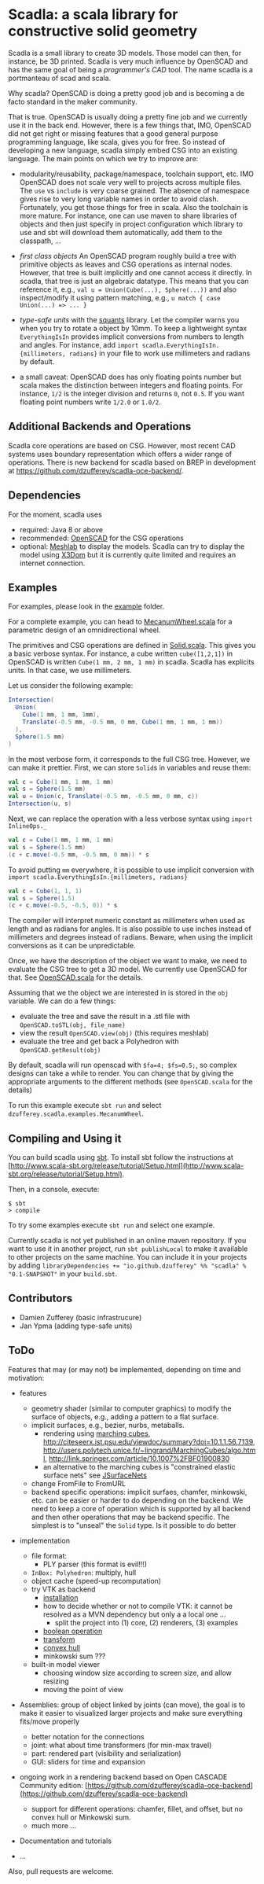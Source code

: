 # Scadla: a scala library for constructive solid geometry

Scadla is a small library to create 3D models.
Those model can then, for instance, be 3D printed.
Scadla is very much influence by OpenSCAD and has the same goal of being a _programmer's CAD_ tool.
The name scadla is a portmanteau of scad and scala.


Why scadla? OpenSCAD is doing a pretty good job and is becoming a de facto standard in the maker community.

That is true. OpenSCAD is usually doing a pretty fine job and we currently use it in the back end.
However, there is a few things that, IMO, OpenSCAD did not get right or missing features that a good general purpose programming language, like scala, gives you for free.
So instead of developing a new language, scadla simply embed CSG into an existing language.
The main points on which we try to improve are:

* modularity/reusability, package/namespace, toolchain support, etc. IMO OpenSCAD does not scale very well to projects across multiple files. The `use` vs `include` is very coarse grained. The absence of namespace gives rise to very long variable names in order to avoid clash. Fortunately, you get those things for free in scala. Also the toolchain is more mature. For instance, one can use maven to share libraries of objects and then just specify in project configuration which library to use and sbt will download them automatically, add them to the classpath, ...

* _first class objects_ An OpenSCAD program roughly build a tree with primitive objects as leaves and CSG operations as internal nodes. However, that tree is built implicitly and one cannot access it directly. In scadla, that tree is just an algebraic datatype. This means that you can reference it, e.g., `val u = Union(Cube(...), Sphere(...))` and also inspect/modify it using pattern matching, e.g., `u match { case Union(...) => ... }`

* _type-safe units_ with the [squants](https://github.com/typelevel/squants) library. Let the compiler warns you when you try to rotate a object by 10mm. To keep a lightweight syntax `EverythingIsIn` provides implicit conversions from numbers to length and angles. For instance, add `import scadla.EverythingIsIn.{millimeters, radians}` in your file to work use millimeters and radians by default.

* a small caveat: OpenSCAD does has only floating points number but scala makes the distinction between integers and floating points. For instance, `1/2` is the integer division and returns `0`, not `0.5`. If you want floating point numbers write `1/2.0` or `1.0/2`.


## Additional Backends and Operations

Scadla core operations are based on CSG.
However, most recent CAD systems uses boundary representation which offers a wider range of operations.
There is new backend for scadla based on BREP in development at https://github.com/dzufferey/scadla-oce-backend/.


## Dependencies

For the moment, scadla uses
* required: Java 8 or above
* recommended: [OpenSCAD](http://www.openscad.org/) for the CSG operations
* optional: [Meshlab](http://meshlab.sourceforge.net/) to display the models.
  Scadla can try to display the model using [X3Dom](https://www.x3dom.org/) but it is currently quite limited and requires an internet connection.


## Examples

For examples, please look in the [example](src/main/scala/dzufferey/scadla/examples) folder.

For a complete example, you can head to [MecanumWheel.scala](src/main/scala/dzufferey/scadla/examples/MecanumWheel.scala) for a parametric design of an omnidirectional wheel.

The primitives and CSG operations are defined in [Solid.scala](src/main/scala/dzufferey/scadla/Solid.scala).
This gives you a basic verbose syntax.
For instance, a cube written `cube([1,2,1])` in OpenSCAD is written `Cube(1 mm, 2 mm, 1 mm)` in scadla.
Scadla has explicits units.
In that case, we use millimeters.

Let us consider the following example:
```scala
Intersection(
  Union(
    Cube(1 mm, 1 mm, 1mm),
    Translate(-0.5 mm, -0.5 mm, 0 mm, Cube(1 mm, 1 mm, 1 mm))
  ),
  Sphere(1.5 mm)
)
```
In the most verbose form, it corresponds to the full CSG tree.
However, we can make it prettier.
First, we can store `Solid`s in variables and reuse them:
```scala
val c = Cube(1 mm, 1 mm, 1 mm)
val s = Sphere(1.5 mm)
val u = Union(c, Translate(-0.5 mm, -0.5 mm, 0 mm, c))
Intersection(u, s)
```
Next, we can replace the operation with a less verbose syntax using `import InlineOps._`
```scala
val c = Cube(1 mm, 1 mm, 1 mm)
val s = Sphere(1.5 mm)
(c + c.move(-0.5 mm, -0.5 mm, 0 mm)) * s
```
To avoid putting `mm` everywhere, it is possible to use implicit conversion with `import scadla.EverythingIsIn.{millimeters, radians}`
```scala
val c = Cube(1, 1, 1)
val s = Sphere(1.5)
(c + c.move(-0.5, -0.5, 0)) * s
```
The compiler will interpret numeric constant as millimeters when used as length and as radians for angles.
It is also possible to use inches instead of millimeters and degrees instead of radians.
Beware, when using the implicit conversions as it can be unpredictable.

Once, we have the description of the object we want to make, we need to evaluate the CSG tree to get a 3D model.
We currently use OpenSCAD for that.
See [OpenSCAD.scala](src/main/scala/dzufferey/scadla/backends/OpenSCAD.scala) for the details.

Assuming that we the object we are interested in is stored in the `obj` variable.
We can do a few things:
* evaluate the tree and save the result in a .stl file with `OpenSCAD.toSTL(obj, file_name)`
* view the result `OpenSCAD.view(obj)` (this requires meshlab)
* evaluate the tree and get back a Polyhedron with `OpenSCAD.getResult(obj)`

By default, scadla will run openscad with `$fa=4; $fs=0.5;`, so complex designs can take a while to render.
You can change that by giving the appropriate arguments to the different methods (see `OpenSCAD.scala` for the details)

To run this example execute `sbt run` and select `dzufferey.scadla.examples.MecanumWheel`.


## Compiling and Using it

You can build scadla using [sbt](http://www.scala-sbt.org/).
To install sbt follow the instructions at [http://www.scala-sbt.org/release/tutorial/Setup.html](http://www.scala-sbt.org/release/tutorial/Setup.html).

Then, in a console, execute:
```
$ sbt
> compile
```

To try some examples execute `sbt run` and select one example.

Currently scadla is not yet published in an online maven repository.
If you want to use it in another project, run `sbt publishLocal` to make it available to other projects on the same machine. You can include it in your projects by adding `libraryDependencies += "io.github.dzufferey" %% "scadla" % "0.1-SNAPSHOT"` in your `build.sbt`.


## Contributors

* Damien Zufferey (basic infrastrucure)
* Jan Ypma (adding type-safe units)

## ToDo

Features that may (or may not) be implemented, depending on time and motivation:

* features
  - geometry shader (similar to computer graphics) to modify the surface of objects, e.g., adding a pattern to a flat surface.
  - implicit surfaces, e.g., bezier, nurbs, metaballs.
    * rendering using [marching cubes](https://en.wikipedia.org/wiki/Marching_cubes), http://citeseerx.ist.psu.edu/viewdoc/summary?doi=10.1.1.56.7139, http://users.polytech.unice.fr/~lingrand/MarchingCubes/algo.html, http://link.springer.com/article/10.1007%2FBF01900830
    * an alternative to the marching cubes is "constrained elastic surface nets" see [JSurfaceNets](https://github.com/miho/JSurfaceNets)
  - change FromFile to FromURL
  - backend specific operations: implicit surfaes, chamfer, minkowski, etc. can be easier or harder to do depending on the backend.
    We need to keep a core of operation which is supported by all backend and then other operations that may be backend specific.
    The simplest is to "unseal" the `Solid` type.
    Is it possible to do better
* implementation
  - file format:
    * PLY parser (this format is evil!!!)
  - `InBox: Polyhedron`: multiply, hull
  - object cache (speed-up recomputation)
  - try VTK as backend
    * [installation](http://www.vtk.org/Wiki/VTK/Configure_and_Build)
    * how to decide whether or not to compile VTK: it cannot be resolved as a MVN dependency but only a a local one ...
      - split the project into (1) core, (2) renderers, (3) examples
    * [boolean operation](http://hdl.handle.net/10380/3262)
    * [transform](http://www.vtk.org/doc/nightly/html/classvtkTransform.html)
    * [convex hull](https://cmake.org/Wiki/VTK/Examples/Boneyard/Cxx/PolyData/ConvexHullDelaunay3D)
    * minkowski sum ???
  - built-in model viewer
    * choosing window size according to screen size, and allow resizing
    * moving the point of view

* Assemblies: group of object linked by joints (can move), the goal is to make it easier to visualized larger projects and make sure everything fits/move properly
  - better notation for the connections
  - joint: what about time transformers (for min-max travel)
  - part: rendered part (visibility and serialization)
  - GUI: sliders for time and expansion

* ongoing work in a rendering backend based on Open CASCADE Community edition: [https://github.com/dzufferey/scadla-oce-backend](https://github.com/dzufferey/scadla-oce-backend)
  - support for different operations: chamfer, fillet, and offset, but no convex hull or Minkowski sum.
  - much more ...

* Documentation and tutorials

* ...

Also, pull requests are welcome.
